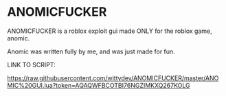 # ANOMICFUCKER

ANOMICFUCKER is a roblox exploit gui made ONLY for the roblox game, anomic.

Anomic was written fully by me, and was just made for fun.

LINK TO SCRIPT:

https://raw.githubusercontent.com/wittydev/ANOMICFUCKER/master/ANOMIC%20GUI.lua?token=AQAQWFBCOTBI76NGZIMKXQ267KOLG
